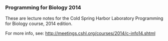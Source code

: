 ### Programming for Biology 2014

These are lecture notes for the Cold Spring Harbor Laboratory
Programming for Biology course, 2014 edition.

For more info, see:
http://meetings.cshl.org/courses/2014/c-info14.shtml

